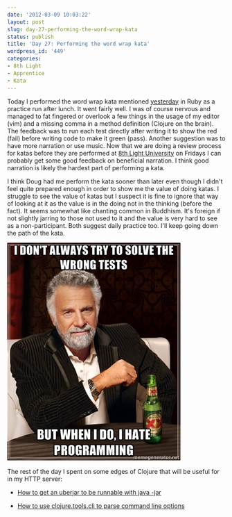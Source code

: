 ```yaml
---
date: '2012-03-09 10:03:22'
layout: post
slug: day-27-performing-the-word-wrap-kata
status: publish
title: 'Day 27: Performing the word wrap kata'
wordpress_id: '449'
categories:
- 8th Light
- Apprentice
- Kata
---
```


Today I performed the word wrap kata mentioned [yesterday](http://blog.cymen.org/2012/03/07/day-26-decision-to-redo-http-server-code-katas/) in Ruby as a practice run after lunch. It went fairly well. I was of course nervous and managed to fat fingered or overlook a few things in the usage of my editor (vim) and a missing comma in a method definition (Clojure on the brain). The feedback was to run each test directly after writing it to show the red (fail) before writing code to make it green (pass). Another suggestion was to have more narration or use music. Now that we are doing a review process for katas before they are performed at [8th Light University](http://university.8thlight.com/) on Fridays I can probably get some good feedback on beneficial narration. I think good narration is likely the hardest part of performing a kata.

I think Doug had me perform the kata sooner than later even though I didn't feel quite prepared enough in order to show me the value of doing katas. I struggle to see the value of katas but I suspect it is fine to ignore that way of looking at it as the value is in the doing not in the thinking (before the fact). It seems somewhat like chanting common in Buddhism. It's foreign if not slightly jarring to those not used to it and the value is very hard to see as a non-participant. Both suggest daily practice too. I'll keep going down the path of the kata.

[![](/assets/i-dont-always-try-to-solve-the-wrong-tests-but-when-i-do-i-hate-programming.jpg)](/assets/i-dont-always-try-to-solve-the-wrong-tests-but-when-i-do-i-hate-programming.jpg)

The rest of the day I spent on some edges of Clojure that will be useful for in my HTTP server:



	
  * [How to get an uberjar to be runnable with java -jar](http://blog.cymen.org/2012/03/08/leningin-and-exception-in-thread-main-java-lang-noclassdeffounderror/)

	
  * [How to use clojure.tools.cli to parse command line options](http://blog.cymen.org/2012/03/09/clojure-using-clojuretools-cli-to-parse-command-line-arguments/)


